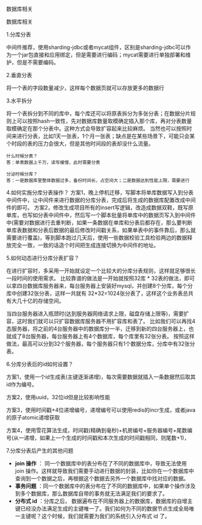 数据库相关

数据库相关

1.分库分表

中间件推荐，使用sharding-jdbc或者mycat组件，区别是sharding-jdbc可以作为一个jar包直接和应用绑定，但是需要进行编码；mycat需要进行单独部署和维护，但是不需要编码。

2.垂直分表

将一个表的字段数量减少，这样每个数据页就可以存放更多的数据行

3.水平拆分

将一个表拆分到不同的库中，每个库还可以将原表拆分为多张分表；在数据分片规则上可以按照hash一致性，先对数据库数量取模确定插入那个库，再对分表数量取模确定在那个分表中。这种方式会导致扩容起来比较麻烦。
当然也可以按照时间来进行分表，比如1天一张表，1个月一张表；缺点是在某些场景下，可能只会某个时段的表的压力会很大，但是其他时间段的表却没什么流量。

```
什么时候分表？
答：单表数据上千万，读写缓慢，此时需要分表

分泌时候分库？
答：一是数据库里整体数据过多，备份时间长，占空间大；二是数据达到性能上限，需要进行
```



4.如何实施分库分表操作？
方案1，晚上停机迁移，写脚本将单库数据写入到分表中间件中，让中间件来进行数据的分库分表，完成后将生成的数据库配置改成中间件的即可。
方案2，修改生成项目所有的insert写逻辑，改造成数据双鞋，既写原单库，也写如分表中间件中，然后写一个脚本批量将单库中的数据页写入到中间件中(需要对数据进行去重判断，如果一条数据在单库和分表后都存在，那么要判断单库表数据和分表后数据的最后修改时间戳关系，如果单表中的事件靠后，那么就需要进行覆盖)，等到脚本跑过几天后，使用一些数据校验工具检验两边的数据释放完全一致，一致的话造个时间把生成连接切换为中间件的地址。

5.如何动态进行分库分表扩容？

在进行扩容时，多采用一开始就设定一个比较大的分库分表规则，这样就足够很长一段时间的使用需求。
比较靠谱的做法是一开始就按照32库 * 32表的做法，即可以拿四台数据库服务器来，每台服务器上安装好mysql，并创建8个分库，每个分库中创建32张分表，这样一共就有 32*32=1024张分表了，这样这个业务表总共有大几十亿的存储空间。

当四台服务器进入瓶颈时(达到服务器网络请求上限，磁盘存储上限等)，需要扩容，这时我们就可以只扩容数据库服务器不用扩容库和表了。
比如我们可以再找4态服务器，将之前的4台服务器中的数据库分一半，迁移到新的四台服务器上，也就成了8台服务器，每台服务器上有4个数据库，每个库里有32张分表。
按照这样做法，最高可以分到32个服务器，每个服务器只有1个数据分库，分库中有32张分表。

6.分库分表后的id如何设置？

方案1，使用一个id生成表(主键逐渐递增)，每次需要数据就插入一条数据然后取其id作为编号。

方案2，使用uuid，32位id但是比较影响性能

方案3，使用时间戳+4位递增编号，递增编号可以使用redis的incr生成，或者java的原子atomic递增获取

方案4，使用雪花算法生成，时间戳(精确到毫秒)+机房编号+服务器编号+尾数编号(从一递增，如果上一个生成的时间戳和本次生成的时间戳相同，则尾数+1)，

7.分库分表后产生的其他问题

- **join 操作** ： 同一个数据库中的表分布在了不同的数据库中，导致无法使用 join 操作。这样就导致我们需要手动进行数据的封装，比如你在一个数据库中查询到一个数据之后，再根据这个数据去另外一个数据库中找对应的数据。
- **事务问题** ：同一个数据库中的表分布在了不同的数据库中，如果单个操作涉及到多个数据库，那么数据库自带的事务就无法满足我们的要求了。
- **分布式 id** ：分库之后， 数据遍布在不同服务器上的数据库，数据库的自增主键已经没办法满足生成的主键唯一了。我们如何为不同的数据节点生成全局唯一主键呢？这个时候，我们就需要为我们的系统引入分布式 id 了。